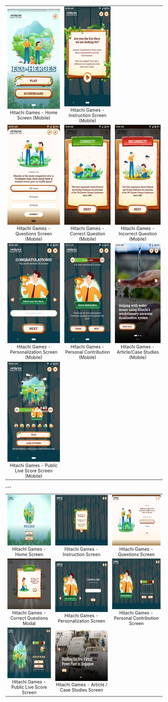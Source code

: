
<table>
  <tr>
    <td align="center">
      <a href="images/mobile-1.png" target="_blank">
        <img src="images/mobile-1.png" alt="OurPasar Splash - Product Screen" width="180" height="320">
      </a>
      <br>
      Hitachi Games - Home Screen (Mobile)
    </td>
    <td align="center">
      <a href="images/mobile-2.png" target="_blank">
        <img src="images/mobile-2.png" alt="OurPasar Splash - Product Screen" width="180" height="320">
      </a>
      <br>
      Hitachi Games - Instruction Screen (Mobile)
    </td>
  </tr>
   <tr>
    <td align="center">
      <a href="images/mobile-3.png" target="_blank">
        <img src="images/mobile-3.png" alt="OurPasar Splash - Product Screen" width="180" height="320">
      </a>
      <br>
      Hitachi Games - Questions Screen (Mobile)
    </td>
    <td align="center">
      <a href="images/mobile-3a.png" target="_blank">
        <img src="images/mobile-3a.png" alt="OurPasar Splash - Product Screen" width="180" height="320">
      </a>
      <br>
      Hitachi Games -  Correct Question (Mobile)
    </td>
     <td align="center">
      <a href="images/mobile-3b.png" target="_blank">
        <img src="images/mobile-3b.png" alt="OurPasar Splash - Product Screen" width="180" height="320">
      </a>
      <br>
      Hitachi Games - Incorrect Question (Mobile)
    </td>
  </tr>
    <tr>
    <td align="center">
      <a href="images/mobile-4.png" target="_blank">
        <img src="images/mobile-4.png" alt="OurPasar Splash - Product Screen" width="180" height="320">
      </a>
      <br>
      Hitachi Games - Personalization Screen (Mobile)
    </td>
    <td align="center">
      <a href="images/mobile-5.png" target="_blank">
        <img src="images/mobile-5.png" alt="OurPasar Splash - Product Screen" width="180" height="320">
      </a>
      <br>
      Hitachi Games -  Personal Contribution (Mobile)
    </td>
     <td align="center">
      <a href="images/mobile-7.png" target="_blank">
        <img src="images/mobile-7.png" alt="OurPasar Splash - Product Screen" width="180" height="320">
      </a>
      <br>
      Hitachi Games - Article/Case Studies (Mobile)
    </td>
  </tr>
   <tr>
    <td align="center">
      <a href="images/mobile-6.png" target="_blank">
        <img src="images/mobile-6.png" alt="OurPasar Splash - Product Screen" width="180" height="320">
      </a>
      <br>
      Hitachi Games - Public Live Score Screen (Mobile)
    </td>
  </tr>
</table>
---
<table>
  <tr>
    <td align="center">
      <a href="images/desktop-1.png" target="_blank">
        <img src="images/desktop-1.png" alt="OurPasar Splash - Product Screen" width="288" height="162">
      </a>
      <br>
      Hitachi Games - Home Screen
    </td>
    <td align="center">
      <a href="images/desktop-2.png" target="_blank">
        <img src="images/desktop-2.png" alt="OurPasar Splash - Product Screen" width="288" height="162">
      </a>
      <br>
      Hitachi Games - Instruction Screen
    </td>
     <td align="center">
      <a href="images/desktop-3.png" target="_blank">
        <img src="images/desktop-3.png" alt="OurPasar Splash - Product Screen" width="288" height="162">
      </a>
      <br>
      Hitachi Games - Questions Screen
    </td>
  </tr>
  <tr>
    <td align="center">
      <a href="images/desktop-4.png" target="_blank">
        <img src="images/desktop-4.png" alt="OurPasar Splash - Product Screen" width="288" height="162">
      </a>
      <br>
      Hitachi Games - Correct Questions Modal
    </td>
    <td align="center">
      <a href="images/desktop-5.png" target="_blank">
        <img src="images/desktop-5.png" alt="OurPasar Splash - Product Screen" width="288" height="162">
      </a>
      <br>
      Hitachi Games - Personalization Screen
    </td>
     <td align="center">
      <a href="images/desktop-6.png" target="_blank">
        <img src="images/desktop-6.png" alt="OurPasar Splash - Product Screen" width="288" height="162">
      </a>
      <br>
      Hitachi Games - Personal Contribution Screen
    </td>
  </tr>
  <tr>
    <td align="center">
      <a href="images/desktop-7.png" target="_blank">
        <img src="images/desktop-7.png" alt="OurPasar Splash - Product Screen" width="288" height="162">
      </a>
      <br>
      Hitachi Games - Public Live Score Screen
    </td>
    <td align="center">
      <a href="images/desktop-8.png" target="_blank">
        <img src="images/desktop-8.png" alt="OurPasar Splash - Product Screen" width="288" height="162">
      </a>
      <br>
      Hitachi Games - Article / Case Studies Screen
    </td>
  </tr>
</table>

